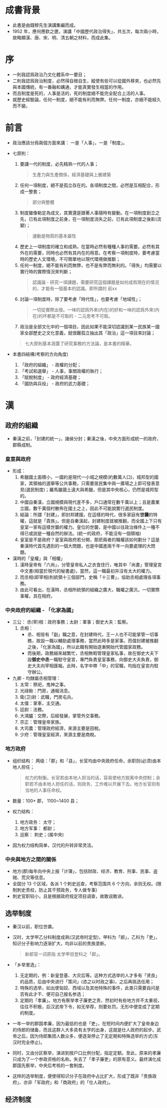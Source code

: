 # 成書背景
* 此書是由錢穆先生演講集編而成。  
* 1952 年，應何應欽之邀，演講「中國歷代政治得失」，共五次，每次兩小時，故略顯漢、唐、宋、明、清五朝之材料，而成此集。

# 序
* 一則我認爲政治乃文化體系中一要目；
* 二則我認爲政治制度，必然得自根自生，縱使有些可以從國外移來，也必然先與本國傳統，有一番融和媾通，才能真實發生相當的作用。
* 而且制度是死的，人事是活的，死的制度絕不能完全配合上活的人事。
* 就歷史經驗論，任何一制度，絕不能有利而無弊。任何一制度，亦絕不能經久而不變。

# 前言
* 政治應該分爲兩個方面來講： 一是「人事」，一是「制度」。
* 七原則：
    1. 要講一代的制度，必先精熟一代的人事；
        > 生產力與生產關係，經濟基礎與上層建築  
    2. 任何一項制度，絕不是孤立存在的。各項制度之間，必然是互相配合，形成一整套；
        > 部分與整體
    3. 制度雖像勒定為成文，其實還是跟著人事隨時有變動。在一項制度創立之先，已有此項制度之前身，在一項制度消失之前，已有此項制度之後影(流變)；
        > 運動是物質的基本屬性
    4. 歷史上一項制度的確立和成熟，在當時必然有種種人事的需要。必然有其外在的需要，同時也必然有其内在的用意。在考察一項制度時，要考慮當時的歷史人文環境，不可簡單地以現代環境做推斷；
    5. 任何一制度，絕不能有利而無弊，也不是有弊而無利的。「得失」均需要以實行時的實際情況來判斷；
        > 認識論 - 研究一項課題，需要研究這個課題是如何成爲現在的情況的，才能有一個基本的認識。即所謂的 前xx
    6. 討論一項制度時，除了要考慮「時代性」，也要考慮「地域性」；
        > 一切從實際出發。一味的認爲外來(内在)的好和一味的認爲外來(内在)的坏都是不可取的 - 二元思考不可取。
    7. 政治是全部文化中的一個項目，因此如果不能深切認識到某一民族某一國家全部歷史之文化意義，就很難孤立抽出其「政治」這一項目來討論；

    > 七大原則基本涵蓋了研究事務的方法論，是本書的精華。

* 本書四結構(考察的方向角度)
    1. 「政府的組織」 - 政權的分配；
    2. 「考試和選舉」 - 人事，事關政權的執行；
    3. 「賦稅制度」 - 政府經濟基礎；
    4. 「國防與兵役」 - 政府的武力基礎；

# 漢
## 政府的組織
* 秦漢之前，「封建的統一」，諸侯分封；秦漢之後，中央方面形成統一的政府，郡縣成制。

### 皇室與政府
* 形成：
    1. 希臘國土面積小，一國約是現代一小城之規模(約數萬人口)，城邦型的國家，其領袖的選舉等公共事務，只需要居民集中與一廣場之上即可發表意見(選民制度)；羅馬雖國土遠大與希臘，但是其中央核心，仍然是城邦型的。 
    2. 中國自秦漢，立國規模與現代差不多，戶口通常在數千萬以上；且是農業立國，數千萬個村散佈在國土之上，因此不可能說實行選民制度。
    3. 結論：所謂「封建」，即封邦建國，在這樣的時代，很多家庭有**世襲**的特權，這就是「貴族」。但是自秦漢起，封建制度就被推翻，而全國上下只有皇室一家有這樣世襲的權力。皇位的世襲，是中國以往政治條件上一種不得已或説是一種自然的辦法。(統一的政府，不能沒有一個領袖)
    4. 皇室是不是政府？皇室與政府若分開，那麽兩者的職權該如何劃分？這是秦漢時代首先遇到的一個大問題，也是中國進兩千年一向要處理的大問題。
* 漢時的「皇權」與「相權」
    1. 漢時皇帝有「六尚」，分管皇帝私人之衣食住行，唯其中「尚書」管理皇宮中文書(相當於現代的秘書處)，當然，這一職最初并沒有太大的權力。
    2. 而丞相(即宰相)則統領十三個部門，史稱「十三曹」，協助丞相處理各項事務。
    3. 由此可看出，在漢時，丞相所統領的組織之廣大，職權之廣汎，一切實際事權，具在相府。

### 中央政府的組織 - 「化家為國」
* 三公： 丞(宰)相：政府事務；太尉：軍事；御史大夫：監察。
    1. 丞相：
        * 丞、相皆有「副」職之意，在封建時代，王一人也不可能掌管一切事務，故設一職以輔助處理事務，當然此時多是家事。而儅封建被推翻之後，「化家為國」，所以此職有開始逐漸開始代管國家政務。
        * 而後期，政務越來越繁忙，丞相無暇管理皇家私事，故在御史大夫下設**御史中丞**一職駐守皇宮，專門負責皇室事務，向御史大夫負責，御史大夫向宰相匯報。此時，名字中帶「中」的官職，均指在皇宮内駐守辦公。
* 九卿 - 均隸屬丞相管理： 
    1. 太常：祭祀，鬼神之事。
    2. 光祿勛：門房，通報消息。
    3. 衛(卫)尉：武職，門房屯兵。
    4. 太僕：掌車，主交通。
    5. 廷尉：法務。
    6. 大鴻臚：交際，后經發展，掌管外交事務。
    7. 宗正：管理皇帝家族。
    8. 大司農：管理政府經濟，來源主要是田稅。
    9. 少府：管理皇室經濟，來源主要是商稅。

### 地方政府
* 组织结构： 两级：「郡」和「县」，长官均由中央政府任命，余职则(必须)由本地人担任；
    > 权力的制衡。长官若由本地人担当的话，容易使地方脱离中央控制；余职若不由本地人担任的话，则政务、工作难以开展下去。地方长官则有当地的人事任命权。
* 数量：100+ 郡， 1100~1400 县；
* 权力结构：
    1. 地方政务： 太守；
    2. 地方军事： 都尉；
    3. 巡察： 刺史；(属中央)

* 因为权力结构简单，汉代的升转非常灵活。

### 中央與地方之間的關係
* 地方(郡)每年向中央上报「计簿」，包括财政、经济、教育、刑事、民事、盗贼、荒灾等信息。
* 全国分 13 个区域，各派 1 个刺史巡查，考察范围共 6 个方向，余则无权。(限制刺史责权，防止其干预政务，专人做专事)
* 刺史官职较小，且是根据政府规定项目调查，故敢说敢讲。

## 选举制度
* 秦汉以前，职位世袭。
* 汉时，太学甲乙分科制度成熟(汉武帝时定型)，甲科为「郎」，乙科为「吏」，知识分子影响力逐渐扩大，均非以前的贵族垄断。
    > 新郎官一词原指 太学甲目登科之「郎」。

* 「乡举里选」：
    1. 无定期的，例：新皇登基、大灾后等。这种方式选举的人才多有「贤良」的品质，后由中央进行「策问」(咨之以时政之事)，之后再挑选任用；
    2. 特殊的选举，如出使匈奴、西域以及其他特殊的事件，此类只需要自问是否有此才干、便可自己报名参选；
    3. 定期的「孝廉」。地方有察举孝子廉吏之责，然初时有些地方并不太重视，往往不积极，后汉武帝下令，如无举荐，则要处罚。无形中便变成了定期的制度。

* 一年一举的郡国孝廉，因为最低的也是「吏」，在短时间内便扩大了皇帝身边的侍郎的储备，而且这群人大多具有太学的出身，这就是仕人政府的起步。武帝之后，因为侍郎集团人数众多，便逐渐停止了无定期和特殊选举的方式(东汉时完全停止)。
* 同时，又由分区察举，演进到按户口比例分配，指定定额。至此，原来的孝廉只成为了一个参政资格的名称。失去了「孝子廉吏」的原有意义。最终演化成郡国先察举，中央后考核的一套制度。

* 这样的选举制度，便使得知识分子在政府中占比扩大，形成了既非「贵族政府」、亦非「军政府」和「商政府」的「仕人政府」。

## 经济制度

